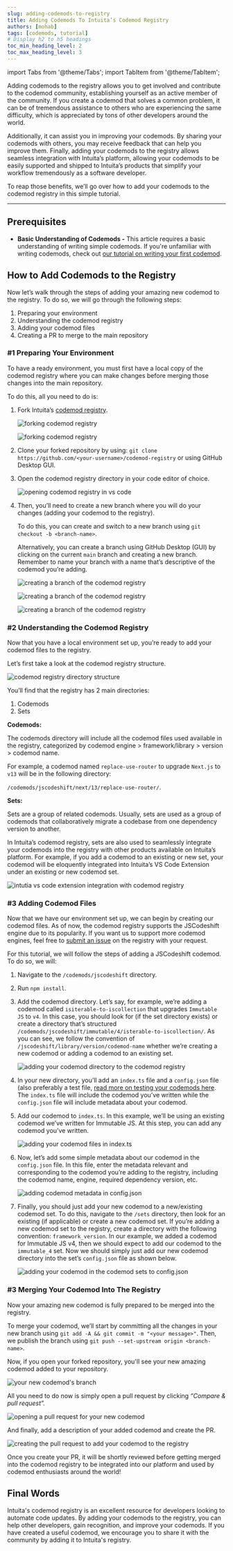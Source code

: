 ```yaml
---
slug: adding-codemods-to-registry
title: Adding Codemods To Intuita’s Codemod Registry
authors: [mohab]
tags: [codemods, tutorial]
# Display h2 to h5 headings
toc_min_heading_level: 2
toc_max_heading_level: 3
---
```


import Tabs from '@theme/Tabs';
import TabItem from '@theme/TabItem';


Adding codemods to the registry allows you to get involved and contribute to the codemod community, establishing yourself as an active member of the community. If you create a codemod that solves a common problem, it can be of tremendous assistance to others who are experiencing the same difficulty, which is appreciated by tons of other developers around the world. 

Additionally, it can assist you in improving your codemods. By sharing your codemods with others, you may receive feedback that can help you improve them. Finally, adding your codemods to the registry allows seamless integration with Intuita’s platform, allowing your codemods to be easily supported and shipped to Intuita’s products that simplify your workflow tremendously as a software developer.

To reap those benefits, we’ll go over how to add your codemods to the codemod registry in this simple tutorial.

<!--truncate-->

---

## Prerequisites

- **Basic Understanding of Codemods -** This article requires a basic understanding of writing simple codemods. If you're unfamiliar with writing codemods, check out [our tutorial on writing your first codemod](#).

## How to Add Codemods to the Registry

Now let’s walk through the steps of adding your amazing new codemod to the registry. To do so, we will go through the following steps:

1. Preparing your environment
2. Understanding the codemod registry
3. Adding your codemod files
4. Creating a PR to merge to the main repository

### #1 Preparing Your Environment

To have a ready environment, you must first have a local copy of the codemod registry where you can make changes before merging those changes into the main repository.

To do this, all you need to do is:

1. Fork Intuita’s [codemod registry](https://github.com/intuita-inc/codemod-registry).
    
    ![forking codemod registry](/img/blog/adding-codemods-to-registry/1.jpeg)
    
    ![forking codemod registry](/img/blog/adding-codemods-to-registry/2.jpeg)
    
2. Clone your forked repository by using: `git clone https://github.com/<your-username>/codemod-registry` or using GitHub Desktop GUI.
3. Open the codemod registry directory in your code editor of choice.
    
    ![opening codemod registry in vs code](/img/blog/adding-codemods-to-registry/3.png)
    

4. Then, you’ll need to create a new branch where you will do your changes (adding your codemod to the registry).
    
    To do this, you can create and switch to a new branch using `git checkout -b <branch-name>`.
    
    Alternatively, you can create a branch using GitHub Desktop (GUI) by clicking on the current `main` branch and creating a new branch. Remember to name your branch with a name that’s descriptive of the codemod you’re adding.
    
    ![creating a branch of the codemod registry](/img/blog/adding-codemods-to-registry/4.jpeg)
    
    ![creating a branch of the codemod registry](/img/blog/adding-codemods-to-registry/5.jpeg)
    
    ![creating a branch of the codemod registry](/img/blog/adding-codemods-to-registry/6.png)
    

### #2 Understanding the Codemod Registry

Now that you have a local environment set up, you’re ready to add your codemod files to the registry.

Let’s first take a look at the codemod registry structure.

![codemod registry directory structure](/img/blog/adding-codemods-to-registry/7.jpeg)

You’ll find that the registry has 2 main directories:

1. Codemods
2. Sets

**Codemods:**

The codemods directory will include all the codemod files used available in the registry, categorized by codemod engine > framework/library > version > codemod name.

For example, a codemod named `replace-use-router` to upgrade `Next.js` to `v13` will be in the following directory:

`/codemods/jscodeshift/next/13/replace-use-router/`.

**Sets:**

Sets are a group of related codemods. Usually, sets are used as a group of codemods that collaboratively migrate a codebase from one dependency version to another.

In Intuita’s codemod registry, sets are also used to seamlessly integrate your codemods into the registry with other products available on Intuita’s platform. For example, if you add a codemod to an existing or new set, your codemod will be eloquently integrated into Intuita’s VS Code Extension under an existing or new codemod set.

![intutia vs code extension integration with codemod registry](/img/blog/adding-codemods-to-registry/8.png)

### #3 Adding Codemod Files

Now that we have our environment set up, we can begin by creating our codemod files. As of now, the codemod registry supports the JSCodeshift engine due to its popularity. If you want us to support more codemod engines, feel free to [submit an issue](https://github.com/intuita-inc/codemod-registry/issues/new) on the registry with your request.

For this tutorial, we will follow the steps of adding a JSCodeshift codemod. To do so, we will:

1. Navigate to the `/codemods/jscodeshift` directory.
2. Run `npm install`.
3. Add the codemod directory. Let’s say, for example, we’re adding a codemod called `isiterable-to-iscollection` that upgrades `Immutable JS`  to `v4`. In this case, you should look for (if the set directory exists) or create a directory that’s structured `/codemods/jscodeshift/immutable/4/isterable-to-iscollection/`. As you can see, we follow the convention of `/jscodeshift/library/version/codemod-name` whether we’re creating a new codemod or adding a codemod to an existing set.
    
    ![adding your codemod directory to the codemod registry](/img/blog/adding-codemods-to-registry/9.png)
    

4. In your new directory, you’ll add an `index.ts` file and a `config.json` file (also preferably a test file, [read more on testing your codemods here](/blog/writing-test-cases-for-codemods). The `index.ts` file will include the codemod you’ve written while the `config.json` file will include metadata about your codemod.
5. Add our codemod to `index.ts`. In this example, we’ll be using an existing codemod we’ve written for Immutable JS. At this step, you can add any codemod you’ve written.
    
    ![adding your codemod files in index.ts](/img/blog/adding-codemods-to-registry/10.png)
    

6. Now, let’s add some simple metadata about our codemod in the `config.json` file. In this file, enter the metadata relevant and corresponding to the codemod you’re adding to the registry, including the codemod name, engine, required dependency version, etc.
    
    ![adding codemod metadata in config.json](/img/blog/adding-codemods-to-registry/11.png)
    

7. Finally, you should just add your new codemod to a new/existing codemod set. To do this, navigate to the `/sets` directory, then look for an existing (if applicable) or create a new codemod set. If you’re adding a new codemod set to the registry, create a directory with the following convention: `framework_version`. In our example, we added a codemod for Immutable JS v4, then we should expect to add our codemod to the `immutable_4` set. Now we should simply just add our new codemod directory into the set’s `config.json` file as shown below.
    
    ![adding your codemod in the codemod sets to config.json](/img/blog/adding-codemods-to-registry/12.jpeg)
    

### #3 Merging Your Codemod Into The Registry

Now your amazing new codemod is fully prepared to be merged into the registry.

To merge your codemod, we’ll start by committing all the changes in your new branch using `git add -A && git commit -m "<your message>"`. Then, we publish the branch using `git push --set-upstream origin <branch-name>`.

Now, if you open your forked repository, you'll see your new amazing codemod added to your repository.

![your new codemod's branch](/img/blog/adding-codemods-to-registry/13.jpeg)

All you need to do now is simply open a pull request by clicking *“Compare & pull request”.*

![opening a pull request for your new codemod](/img/blog/adding-codemods-to-registry/14.jpeg)

And finally, add a description of your added codemod and create the PR.

![creating the pull request to add your codemod to the registry](/img/blog/adding-codemods-to-registry/15.jpeg)

Once you create your PR, it will be shortly reviewed before getting merged into the codemod registry to be integrated into our platform and used by codemod enthusiasts around the world!

## Final Words

Intuita's codemod registry is an excellent resource for developers looking to automate code updates. By adding your codemods to the registry, you can help other developers, gain recognition, and improve your codemods. If you have created a useful codemod, we encourage you to share it with the community by adding it to Intuita's registry.